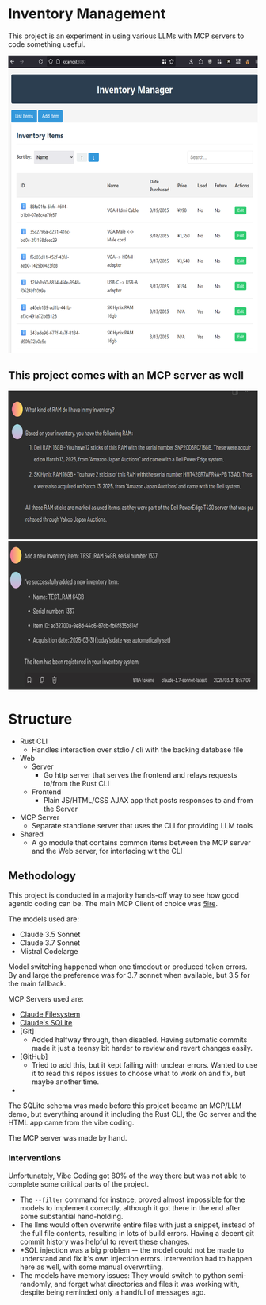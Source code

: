# Inventory Management

This project is an experiment in using various LLMs with MCP servers to code something useful.



<img src="docs/github/inventory_main_page.png" height=600>

## This project comes with an MCP server as well

<img src="docs/github/mcp_query.png" height=300>
<img src="docs/github/mcp_add.png" height=300>



# Structure

* Rust CLI
  * Handles interaction over stdio / cli with the backing database file
* Web
  * Server
    * Go http server that serves the frontend and relays requests to/from the Rust CLI
  * Frontend
    * Plain JS/HTML/CSS AJAX app that posts responses to and from the Server
* MCP Server
  * Separate standlone server that uses the CLI for providing LLM tools 
* Shared
  * A go module that contains common items between the MCP server and the Web server, for interfacing wit the CLI



## Methodology

This project is conducted in a majority hands-off way to see how good agentic coding can be. The main MCP Client of choice was [5ire](https://github.com/nanbingxyz/5ire).

The models used are:  
* Claude 3.5 Sonnet  
* Claude 3.7 Sonnet  
* Mistral Codelarge  

Model switching happened when one timedout or produced token errors. By and large the preference was for 3.7 sonnet when available, but 3.5 for the main fallback.
  
MCP Servers used are:  
* [Claude Filesystem](https://modelcontextprotocol.io/quickstart/user#2-add-the-filesystem-mcp-server)
* [Claude's SQLite](https://github.com/cnosuke/mcp-sqlite)
* [Git]
  * Added halfway through, then disabled. Having automatic commits made it just a teensy bit harder to review and revert changes easily.
* [GitHub]
  * Tried to add this, but it kept failing with unclear errors. Wanted to use it to read this repos issues to choose what to work on and fix, but maybe another time.
* 
The SQLite schema was made before this project became an MCP/LLM demo, but everything around it including the Rust CLI, the Go server and the HTML app came from the vibe coding.

The MCP server was made by hand.

### Interventions

Unfortunately, Vibe Coding got 80% of the way there but was not able to complete some critical parts of the project. 
* The `--filter` command for instnce, proved almost impossible for the models to implement correctly, although it got there in the end after some substantial hand-holding.
* The llms would often overwrite entire files with just a snippet, instead of the full file contents, resulting in lots of build errors. Having a decent git commit history was helpful to revert these changes.
* *SQL injection was a big problem -- the model could not be made to understand and fix it's own injection errors. Intervention had to happen here as well, with some manual overwrtiing. 
* The models have memory issues: They would switch to python semi-randomly, and forget what directories and files it was working with, despite being reminded only a handful of messages ago. 
